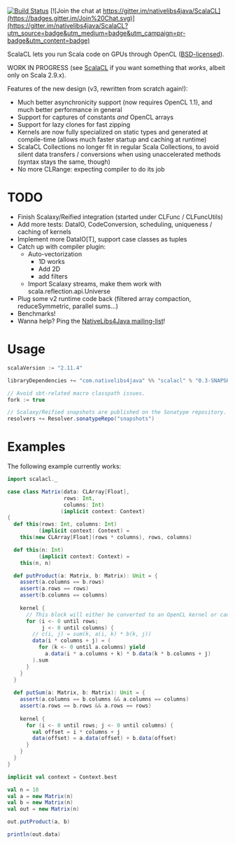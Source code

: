 [![Build Status](https://travis-ci.org/nativelibs4java/ScalaCL.svg?branch=master)](https://travis-ci.org/nativelibs4java/ScalaCL) [![Join the chat at https://gitter.im/nativelibs4java/ScalaCL](https://badges.gitter.im/Join%20Chat.svg)](https://gitter.im/nativelibs4java/ScalaCL?utm_source=badge&utm_medium=badge&utm_campaign=pr-badge&utm_content=badge) 

ScalaCL lets you run Scala code on GPUs through OpenCL ([BSD-licensed](./LICENSE)).

WORK IN PROGRESS (see [ScalaCL](https://code.google.com/p/scalacl/) if you want something that _works_, albeit only on Scala 2.9.x).

Features of the new design (v3, rewritten from scratch again!):
- Much better asynchronicity support (now requires OpenCL 1.1), and much better performance in general
- Support for captures of constants *and* OpenCL arrays
- Support for lazy clones for fast zipping
- Kernels are now fully specialized on static types and generated at compile-time (allows much faster startup and caching at runtime)
- ScalaCL Collections no longer fit in regular Scala Collections, to avoid silent data transfers / conversions when using unaccelerated methods (syntax stays the same, though)
- No more CLRange: expecting compiler to do its job

# TODO

- Finish Scalaxy/Reified integration (started under CLFunc / CLFuncUtils)
- Add more tests: DataIO, CodeConversion, scheduling, uniqueness / caching of kernels
- Implement more DataIO[T], support case classes as tuples
- Catch up with compiler plugin:
  - Auto-vectorization
     - 1D works
     - Add 2D
     - add filters
  - Import Scalaxy streams, make them work with scala.reflection.api.Universe
- Plug some v2 runtime code back (filtered array compaction, reduceSymmetric, parallel sums...)
- Benchmarks!
- Wanna help? Ping the [NativeLibs4Java mailing-list](https://groups.google.com/forum/#!forum/nativelibs4java)!

# Usage

```scala
scalaVersion := "2.11.4"

libraryDependencies += "com.nativelibs4java" %% "scalacl" % "0.3-SNAPSHOT"

// Avoid sbt-related macro classpath issues.
fork := true

// Scalaxy/Reified snapshots are published on the Sonatype repository.
resolvers += Resolver.sonatypeRepo("snapshots")
```


# Examples

The following example currently works:

```scala
import scalacl._

case class Matrix(data: CLArray[Float],
                  rows: Int,
                  columns: Int)
                 (implicit context: Context)
{
  def this(rows: Int, columns: Int)
          (implicit context: Context) =
    this(new CLArray[Float](rows * columns), rows, columns)

  def this(n: Int)
          (implicit context: Context) =
    this(n, n)

  def putProduct(a: Matrix, b: Matrix): Unit = {
    assert(a.columns == b.rows)
    assert(a.rows == rows)
    assert(b.columns == columns)
    
    kernel {
      // This block will either be converted to an OpenCL kernel or cause compilation error
      for (i <- 0 until rows;
           j <- 0 until columns) {
        // c(i, j) = sum(k, a(i, k) * b(k, j))
        data(i * columns + j) = (
          for (k <- 0 until a.columns) yield
            a.data(i * a.columns + k) * b.data(k * b.columns + j)
        ).sum
      }
    }
  }
  
  def putSum(a: Matrix, b: Matrix): Unit = {
    assert(a.columns == b.columns && a.columns == columns)
    assert(a.rows == b.rows && a.rows == rows)
    
    kernel {
      for (i <- 0 until rows; j <- 0 until columns) {
      	val offset = i * columns + j
        data(offset) = a.data(offset) + b.data(offset)
      }
    }
  }
}

implicit val context = Context.best

val n = 10
val a = new Matrix(n)
val b = new Matrix(n)
val out = new Matrix(n)

out.putProduct(a, b)

println(out.data)
```
